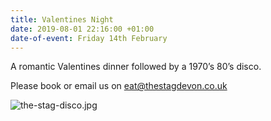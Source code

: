```yaml
---
title: Valentines Night
date: 2019-08-01 22:16:00 +01:00
date-of-event: Friday 14th February
---
```


A romantic Valentines dinner followed by a 1970’s 80’s disco.

Please book or email us on [eat@thestagdevon.co.uk](mailto:eat@thestagdevon.co.uk?subject=Valentines)

![the-stag-disco.jpg](/uploads/the-stag-disco.jpg)
